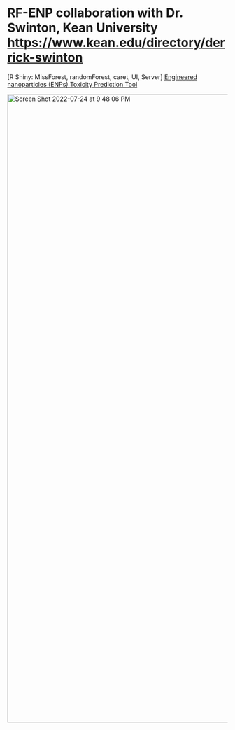 # RF-ENP collaboration with Dr. Swinton, Kean University https://www.kean.edu/directory/derrick-swinton
[R Shiny: MissForest, randomForest, caret, UI, Server]
[Engineered nanoparticles (ENPs) Toxicity Prediction Tool](https://yalegenomics.shinyapps.io/appenp/)

<img width="1435" alt="Screen Shot 2022-07-24 at 9 48 06 PM" src="https://user-images.githubusercontent.com/25118302/180677770-34e99c57-313b-4feb-8a42-faeb5882f72e.png">
